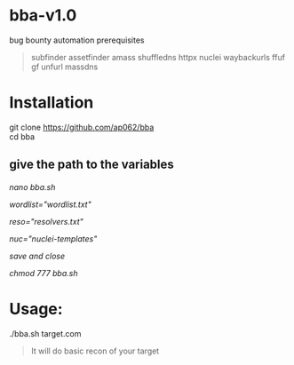 # bba-v1.0
bug bounty automation 
prerequisites
 > subfinder
 > assetfinder
 > amass
 > shuffledns
 > httpx
 > nuclei
 > waybackurls
 > ffuf
 > gf 
 > unfurl
 > massdns
 
 
<h1>Installation </h1> 

git clone  https://github.com/ap062/bba    
cd  bba


<h2> give the path to the variables </h2> <h6>
  
nano bba.sh 

wordlist="wordlist.txt"  

reso="resolvers.txt"   

nuc="nuclei-templates"

save and close 

chmod 777 bba.sh </h6>
<h1> Usage: </h1>
  ./bba.sh target.com
  
  
  >It will do basic recon of your target 

